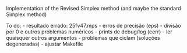 Implementation of the Revised Simplex method (and maybe the standard Simplex method)

To do:
    - resultado errado: 25fv47.mps
    - erros de precisão (eps)
    - divisão por 0 e outros problemas numéricos
    - prints de debug/log (cerr)
    - ler quaisquer outros argumentos
    - problemas que ciclam (soluções degeneradas)
    - ajustar Makefile
